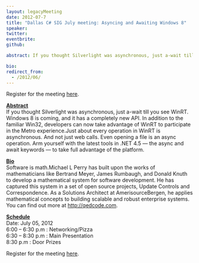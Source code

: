 ```yaml
---
layout: legacyMeeting
date: 2012-07-7
title: "Dallas C# SIG July meeting: Asyncing and Awaiting Windows 8"
speaker:
twitter:
eventbrite:
github:

abstract: If you thought Silverlight was asynchronous, just a-wait till you see WinRT. Windows 8 is coming, and it has a completely new API. In addition to the familiar Win32, developers can now take advantage of WinRT to participate in the Metro experience.Just about every operation in WinRT is asynchronous. And not just web calls. Even opening a file is an async operation. Arm yourself with the latest tools in .NET 4.5 &#8212; the async and await keywords &#8212; to take full advantage of the platform.

bio:
redirect_from:
  - /2012/06/
---
```


<p>Register for the meeting&nbsp;<a href="http://www.eventbrite.com/event/3796220598">here</a>.</p>
<p><strong><span style="text-decoration: underline;">Abstract<br />
</span></strong>If you thought Silverlight was asynchronous, just a-wait till you see WinRT. Windows 8 is coming, and it has a completely new API. In addition to the familiar Win32, developers can now take advantage of WinRT to participate in the Metro experience.Just about every operation in WinRT is asynchronous. And not just web calls. Even opening a file is an async operation. Arm yourself with the latest tools in .NET 4.5 &#8212; the async and await keywords &#8212; to take full advantage of the platform.</p>
<p><strong><span style="text-decoration: underline;">Bio</span></strong><br />
Software is math.Michael L Perry has built upon the works of mathematicians like Bertrand Meyer, James Rumbaugh, and Donald Knuth to develop a mathematical system for software development. He has captured this system in a set of open source projects, Update Controls and Correspondence. As a Solutions Architect at AmerisourceBergen, he applies mathematical concepts to building scalable and robust enterprise systems. You can find out more at <a href="http://qedcode.com">http://qedcode.com</a>.</p>
<p><strong><span style="text-decoration: underline;">Schedule<br />
</span></strong>Date: July 05, 2012<br />
6:00 &#8211; 6:30 p.m : Networking/Pizza<br />
6:30 &#8211; 8:30 p.m : Main Presentation<br />
8:30 p.m : Door Prizes</p>
<p>Register for the meeting <a href="http://www.eventbrite.com/event/3796220598">here</a>.</p>

